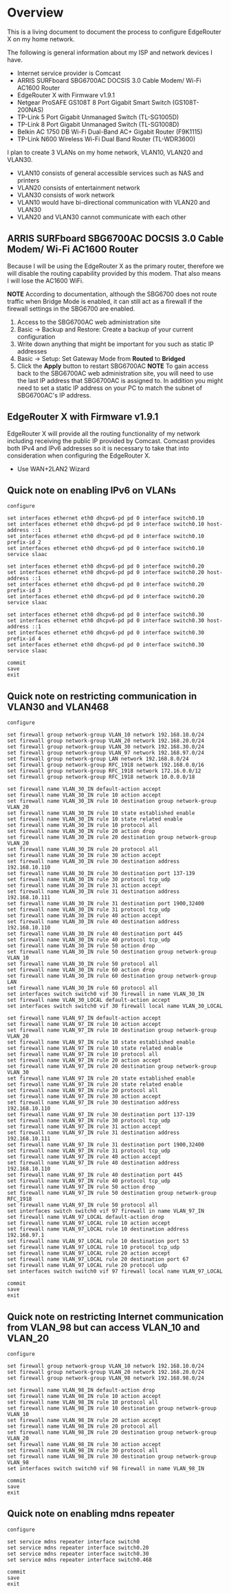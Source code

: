 # Overview
This is a living document to document the process to configure EdgeRouter X on my home network.

The following is general information about my ISP and network devices I have.
* Internet service provider is Comcast
* ARRIS SURFboard SBG6700AC DOCSIS 3.0 Cable Modem/ Wi-Fi AC1600 Router
* EdgeRouter X with Firmware v1.9.1
* Netgear ProSAFE GS108T 8 Port Gigabit Smart Switch (GS108T-200NAS)
* TP-Link 5 Port Gigabit Unmanaged Switch (TL-SG1005D)
* TP-Link 8 Port Gigabit Unmanaged Switch (TL-SG1008D)
* Belkin AC 1750 DB Wi-Fi Dual-Band AC+ Gigabit Router (F9K1115)
* TP-Link N600 Wireless Wi-Fi Dual Band Router (TL-WDR3600)

I plan to create 3 VLANs on my home network, VLAN10, VLAN20 and VLAN30.
* VLAN10 consists of general accessible services such as NAS and printers
* VLAN20 consists of entertainment network
* VLAN30 consists of work network
* VLAN10 would have bi-directional communication with VLAN20 and VLAN30
* VLAN20 and VLAN30 cannot communicate with each other

## ARRIS SURFboard SBG6700AC DOCSIS 3.0 Cable Modem/ Wi-Fi AC1600 Router
Because I will be using the EdgeRouter X as the primary router, therefore we will disable the routing capability provided by this modem.  That also means I will lose the AC1600 WiFi.

**NOTE** According to documentation, although the SBG6700 does not route traffic when Bridge Mode is enabled, it can still act as a firewall if the firewall settings in the SBG6700 are enabled.

1. Access to the SBG6700AC web administration site
1. Basic -> Backup and Restore: Create a backup of your current configuration
1. Write down anything that might be important for you such as static IP addresses
1. Basic -> Setup: Set Gateway Mode from **Routed** to **Bridged**
1. Click the **Apply** button to restart SBG6700AC
**NOTE** To gain access back to the SBG6700AC web administration site, you will need to use the last IP address that SBG6700AC is assigned to.  In addition you might need to set a static IP address on your PC to match the subnet of SBG6700AC's IP address.

## EdgeRouter X with Firmware v1.9.1
EdgeRouter X will provide all the routing functionality of my network including receiving the public IP provided by Comcast.  Comcast provides both IPv4 and IPv6 addresses so it is necessary to take that into consideration when configuring the EdgeRouter X.

* Use WAN+2LAN2 Wizard

## Quick note on enabling IPv6 on VLANs
```
configure

set interfaces ethernet eth0 dhcpv6-pd pd 0 interface switch0.10
set interfaces ethernet eth0 dhcpv6-pd pd 0 interface switch0.10 host-address ::1
set interfaces ethernet eth0 dhcpv6-pd pd 0 interface switch0.10 prefix-id 2
set interfaces ethernet eth0 dhcpv6-pd pd 0 interface switch0.10 service slaac

set interfaces ethernet eth0 dhcpv6-pd pd 0 interface switch0.20
set interfaces ethernet eth0 dhcpv6-pd pd 0 interface switch0.20 host-address ::1
set interfaces ethernet eth0 dhcpv6-pd pd 0 interface switch0.20 prefix-id 3
set interfaces ethernet eth0 dhcpv6-pd pd 0 interface switch0.20 service slaac

set interfaces ethernet eth0 dhcpv6-pd pd 0 interface switch0.30
set interfaces ethernet eth0 dhcpv6-pd pd 0 interface switch0.30 host-address ::1
set interfaces ethernet eth0 dhcpv6-pd pd 0 interface switch0.30 prefix-id 4
set interfaces ethernet eth0 dhcpv6-pd pd 0 interface switch0.30 service slaac

commit
save
exit
```
## Quick note on restricting communication in VLAN30 and VLAN468
```
configure

set firewall group network-group VLAN_10 network 192.168.10.0/24
set firewall group network-group VLAN_20 network 192.168.20.0/24
set firewall group network-group VLAN_30 network 192.168.30.0/24
set firewall group network-group VLAN_97 network 192.168.97.0/24
set firewall group network-group LAN network 192.168.8.0/24
set firewall group network-group RFC_1918 network 192.168.0.0/16
set firewall group network-group RFC_1918 network 172.16.0.0/12
set firewall group network-group RFC_1918 network 10.0.0.0/18

set firewall name VLAN_30_IN default-action accept
set firewall name VLAN_30_IN rule 10 action accept
set firewall name VLAN_30_IN rule 10 destination group network-group VLAN_20
set firewall name VLAN_30_IN rule 10 state established enable
set firewall name VLAN_30_IN rule 10 state related enable
set firewall name VLAN_30_IN rule 10 protocol all
set firewall name VLAN_30_IN rule 20 action drop
set firewall name VLAN_30_IN rule 20 destination group network-group VLAN_20
set firewall name VLAN_30_IN rule 20 protocol all
set firewall name VLAN_30_IN rule 30 action accept
set firewall name VLAN_30_IN rule 30 destination address 192.168.10.110
set firewall name VLAN_30_IN rule 30 destination port 137-139
set firewall name VLAN_30_IN rule 30 protocol tcp_udp
set firewall name VLAN_30_IN rule 31 action accept
set firewall name VLAN_30_IN rule 31 destination address 192.168.10.111
set firewall name VLAN_30_IN rule 31 destination port 1900,32400
set firewall name VLAN_30_IN rule 31 protocol tcp_udp
set firewall name VLAN_30_IN rule 40 action accept
set firewall name VLAN_30_IN rule 40 destination address 192.168.10.110
set firewall name VLAN_30_IN rule 40 destination port 445
set firewall name VLAN_30_IN rule 40 protocol tcp_udp
set firewall name VLAN_30_IN rule 50 action drop
set firewall name VLAN_30_IN rule 50 destination group network-group VLAN_10
set firewall name VLAN_30_IN rule 50 protocol all
set firewall name VLAN_30_IN rule 60 action drop
set firewall name VLAN_30_IN rule 60 destination group network-group LAN
set firewall name VLAN_30_IN rule 60 protocol all
set interfaces switch switch0 vif 30 firewall in name VLAN_30_IN
set firewall name VLAN_30_LOCAL default-action accept
set interfaces switch switch0 vif 30 firewall local name VLAN_30_LOCAL

set firewall name VLAN_97_IN default-action accept
set firewall name VLAN_97_IN rule 10 action accept
set firewall name VLAN_97_IN rule 10 destination group network-group VLAN_20
set firewall name VLAN_97_IN rule 10 state established enable
set firewall name VLAN_97_IN rule 10 state related enable
set firewall name VLAN_97_IN rule 10 protocol all
set firewall name VLAN_97_IN rule 20 action accept
set firewall name VLAN_97_IN rule 20 destination group network-group VLAN_30
set firewall name VLAN_97_IN rule 20 state established enable
set firewall name VLAN_97_IN rule 20 state related enable
set firewall name VLAN_97_IN rule 20 protocol all
set firewall name VLAN_97_IN rule 30 action accept
set firewall name VLAN_97_IN rule 30 destination address 192.168.10.110
set firewall name VLAN_97_IN rule 30 destination port 137-139
set firewall name VLAN_97_IN rule 30 protocol tcp_udp
set firewall name VLAN_97_IN rule 31 action accept
set firewall name VLAN_97_IN rule 31 destination address 192.168.10.111
set firewall name VLAN_97_IN rule 31 destination port 1900,32400
set firewall name VLAN_97_IN rule 31 protocol tcp_udp
set firewall name VLAN_97_IN rule 40 action accept
set firewall name VLAN_97_IN rule 40 destination address 192.168.10.110
set firewall name VLAN_97_IN rule 40 destination port 445
set firewall name VLAN_97_IN rule 40 protocol tcp_udp
set firewall name VLAN_97_IN rule 50 action drop
set firewall name VLAN_97_IN rule 50 destination group network-group RFC_1918
set firewall name VLAN_97_IN rule 50 protocol all
set interfaces switch switch0 vif 97 firewall in name VLAN_97_IN
set firewall name VLAN_97_LOCAL default-action drop
set firewall name VLAN_97_LOCAL rule 10 action accept
set firewall name VLAN_97_LOCAL rule 10 destination address 192.168.97.1
set firewall name VLAN_97_LOCAL rule 10 destination port 53
set firewall name VLAN_97_LOCAL rule 10 protocol tcp_udp
set firewall name VLAN_97_LOCAL rule 20 action accept
set firewall name VLAN_97_LOCAL rule 20 destination port 67
set firewall name VLAN_97_LOCAL rule 20 protocol udp
set interfaces switch switch0 vif 97 firewall local name VLAN_97_LOCAL

commit
save
exit
```
## Quick note on restricting Internet communication from VLAN_98 but can access VLAN_10 and VLAN_20
```
configure

set firewall group network-group VLAN_10 network 192.168.10.0/24
set firewall group network-group VLAN_20 network 192.168.20.0/24
set firewall group network-group VLAN_98 network 192.168.98.0/24

set firewall name VLAN_98_IN default-action drop
set firewall name VLAN_98_IN rule 10 action accept
set firewall name VLAN_98_IN rule 10 protocol all
set firewall name VLAN_98_IN rule 10 destination group network-group VLAN_10
set firewall name VLAN_98_IN rule 20 action accept
set firewall name VLAN_98_IN rule 20 protocol all
set firewall name VLAN_98_IN rule 20 destination group network-group VLAN_20
set firewall name VLAN_98_IN rule 30 action accept
set firewall name VLAN_98_IN rule 30 protocol all
set firewall name VLAN_98_IN rule 30 destination group network-group VLAN_98
set interfaces switch switch0 vif 98 firewall in name VLAN_98_IN

commit
save
exit
```
## Quick note on enabling mdns repeater
```
configure

set service mdns repeater interface switch0
set service mdns repeater interface switch0.20
set service mdns repeater interface switch0.30
set service mdns repeater interface switch0.468

commit
save
exit
```
